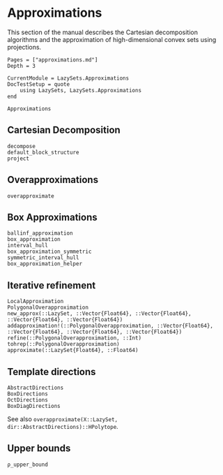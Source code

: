 # Approximations

This section of the manual describes the Cartesian decomposition algorithms and
the approximation of high-dimensional convex sets using projections.

```@contents
Pages = ["approximations.md"]
Depth = 3
```

```@meta
CurrentModule = LazySets.Approximations
DocTestSetup = quote
    using LazySets, LazySets.Approximations
end
```

```@docs
Approximations
```

## Cartesian Decomposition

```@docs
decompose
default_block_structure
project
```

## Overapproximations

```@docs
overapproximate
```

## Box Approximations

```@docs
ballinf_approximation
box_approximation
interval_hull
box_approximation_symmetric
symmetric_interval_hull
box_approximation_helper
```

## Iterative refinement

```@docs
LocalApproximation
PolygonalOverapproximation
new_approx(::LazySet, ::Vector{Float64}, ::Vector{Float64}, ::Vector{Float64}, ::Vector{Float64})
addapproximation!(::PolygonalOverapproximation, ::Vector{Float64}, ::Vector{Float64}, ::Vector{Float64}, ::Vector{Float64})
refine(::PolygonalOverapproximation, ::Int)
tohrep(::PolygonalOverapproximation)
approximate(::LazySet{Float64}, ::Float64)
```

## Template directions

```@docs
AbstractDirections
BoxDirections
OctDirections
BoxDiagDirections
```

See also `overapproximate(X::LazySet, dir::AbstractDirections)::HPolytope`.

## Upper bounds

```@docs
ρ_upper_bound
```
